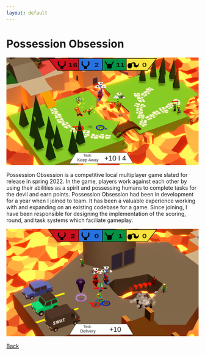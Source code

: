 ```yaml
---
layout: default
---
```


# Possession Obsession

![Possession Obsession](/media/POScreenshot3.PNG)

Possession Obsession is a competitive local multiplayer game slated for release in spring 2022. In the game, players work against each other by using their abilities as a spirit and possessing humans to complete tasks for the devil and earn points. Possession Obsession had been in development for a year when I joined to team. It has been a valuable experience working with and expanding on an existing codebase for a game. Since joining, I have been responsible for designing the implementation of the scoring, round, and task systems which faciliate gameplay.

![Possession Obsession](/media/POScreenshot1.PNG)

[Back](./)